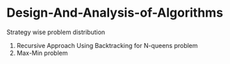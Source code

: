 # Design-And-Analysis-of-Algorithms
Strategy wise problem distribution


1) Recursive Approach Using Backtracking for N-queens problem
2) Max-Min problem

